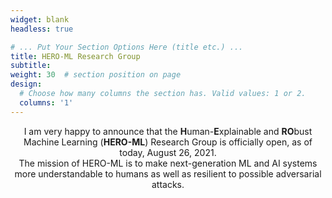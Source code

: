```yaml
---
widget: blank
headless: true

# ... Put Your Section Options Here (title etc.) ...
title: HERO-ML Research Group
subtitle:
weight: 30  # section position on page
design:
  # Choose how many columns the section has. Valid values: 1 or 2.
  columns: '1'
---
```


<center>
  I am very happy to announce that the <b>H</b>uman-<b>E</b>xplainable and <b>RO</b>bust Machine Learning (<b>HERO-ML</b>) Research Group is officially open, as of today, August 26, 2021.<br>
  The mission of HERO-ML is to make next-generation ML and AI systems more understandable to humans as well as resilient to possible adversarial attacks.
</center>


